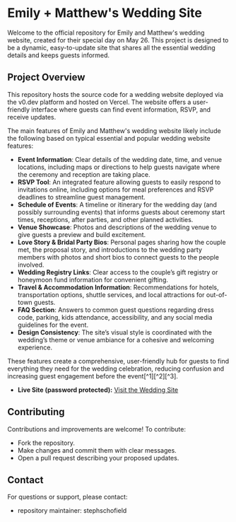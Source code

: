 # Emily + Matthew's Wedding Site

Welcome to the official repository for Emily and Matthew's wedding website, created for their special day on May 26. This project is designed to be a dynamic, easy-to-update site that shares all the essential wedding details and keeps guests informed.

## Project Overview

This repository hosts the source code for a wedding website deployed via the v0.dev platform and hosted on Vercel. The website offers a user-friendly interface where guests can find event information, RSVP, and receive updates.

The main features of Emily and Matthew's wedding website likely include the following based on typical essential and popular wedding website features:

- **Event Information**: Clear details of the wedding date, time, and venue locations, including maps or directions to help guests navigate where the ceremony and reception are taking place.
- **RSVP Tool**: An integrated feature allowing guests to easily respond to invitations online, including options for meal preferences and RSVP deadlines to streamline guest management.
- **Schedule of Events**: A timeline or itinerary for the wedding day (and possibly surrounding events) that informs guests about ceremony start times, receptions, after parties, and other planned activities.
- **Venue Showcase**: Photos and descriptions of the wedding venue to give guests a preview and build excitement.
- **Love Story \& Bridal Party Bios**: Personal pages sharing how the couple met, the proposal story, and introductions to the wedding party members with photos and short bios to connect guests to the people involved.
- **Wedding Registry Links**: Clear access to the couple’s gift registry or honeymoon fund information for convenient gifting.
- **Travel \& Accommodation Information**: Recommendations for hotels, transportation options, shuttle services, and local attractions for out-of-town guests.
- **FAQ Section**: Answers to common guest questions regarding dress code, parking, kids attendance, accessibility, and any social media guidelines for the event.
- **Design Consistency**: The site’s visual style is coordinated with the wedding’s theme or venue ambiance for a cohesive and welcoming experience.

These features create a comprehensive, user-friendly hub for guests to find everything they need for the wedding celebration, reducing confusion and increasing guest engagement before the event[^1][^2][^3].

- **Live Site (password protected):** [Visit the Wedding Site](https://vercel.com/sschofield-microsoftcos-projects/v0-emily-matthew-s-wedding-may-26)

## Contributing

Contributions and improvements are welcome! To contribute:

- Fork the repository.
- Make changes and commit them with clear messages.
- Open a pull request describing your proposed updates.

## Contact

For questions or support, please contact:

- repository maintainer: stephschofield
